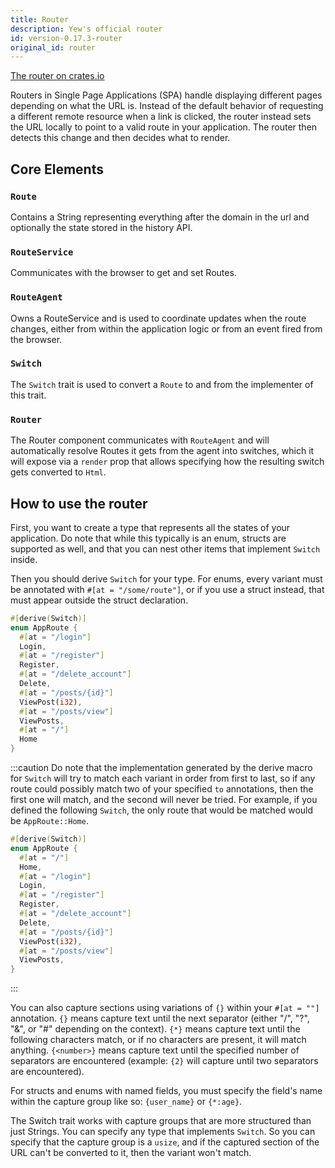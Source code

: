 ```yaml
---
title: Router
description: Yew's official router
id: version-0.17.3-router
original_id: router
---
```


[The router on crates.io](https://crates.io/crates/yew-router)

Routers in Single Page Applications \(SPA\) handle displaying different pages depending on what the URL is. Instead of the default behavior of requesting a different remote resource when a link is clicked, the router instead sets the URL locally to point to a valid route in your application. The router then detects this change and then decides what to render.

## Core Elements

### `Route`

Contains a String representing everything after the domain in the url and optionally the state stored in the history API.

### `RouteService`

Communicates with the browser to get and set Routes.

### `RouteAgent`

Owns a RouteService and is used to coordinate updates when the route changes, either from within the application logic or from an event fired from the browser.

### `Switch`

The `Switch` trait is used to convert a `Route` to and from the implementer of this trait.

### `Router`

The Router component communicates with `RouteAgent` and will automatically resolve Routes it gets from the agent into switches, which it will expose via a `render` prop that allows specifying how the resulting switch gets converted to `Html`.

## How to use the router

First, you want to create a type that represents all the states of your application. Do note that while this typically is an enum, structs are supported as well, and that you can nest other items that implement `Switch` inside.

Then you should derive `Switch` for your type. For enums, every variant must be annotated with `#[at = "/some/route"]`, or if you use a struct instead, that must appear outside the struct declaration.

```rust
#[derive(Switch)]
enum AppRoute {
  #[at = "/login"]
  Login,
  #[at = "/register"]
  Register,
  #[at = "/delete_account"]
  Delete, 
  #[at = "/posts/{id}"]
  ViewPost(i32),
  #[at = "/posts/view"]
  ViewPosts,
  #[at = "/"]
  Home
}
```

:::caution
Do note that the implementation generated by the derive macro for `Switch` will try to match each 
variant in order from first to last, so if any route could possibly match two of your specified 
`to` annotations, then the first one will match, and the second will never be tried. For example, 
if you defined the following `Switch`, the only route that would be matched would be 
`AppRoute::Home`.

```rust
#[derive(Switch)]
enum AppRoute {
  #[at = "/"]
  Home,
  #[at = "/login"]
  Login,
  #[at = "/register"]
  Register,
  #[at = "/delete_account"]
  Delete, 
  #[at = "/posts/{id}"]
  ViewPost(i32),
  #[at = "/posts/view"]
  ViewPosts,
}
```
:::

You can also capture sections using variations of `{}` within your `#[at = ""]` annotation. `{}` means capture text until the next separator \(either "/", "?", "&", or "\#" depending on the context\). `{*}` means capture text until the following characters match, or if no characters are present, it will match anything. `{<number>}` means capture text until the specified number of separators are encountered \(example: `{2}` will capture until two separators are encountered\).

For structs and enums with named fields, you must specify the field's name within the capture group like so: `{user_name}` or `{*:age}`.

The Switch trait works with capture groups that are more structured than just Strings. You can specify any type that implements `Switch`. So you can specify that the capture group is a `usize`, and if the captured section of the URL can't be converted to it, then the variant won't match.

